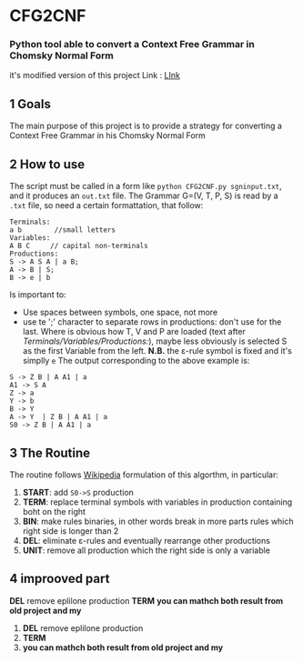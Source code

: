# CFG2CNF
### Python tool able to convert a Context Free Grammar in Chomsky Normal Form
it's modified version of this project
Link : [LInk](https://github.com/adelmassimo/CFG2CNF)
## 1 Goals
The main purpose of this project is to provide a strategy for converting a Context Free Grammar in his Chomsky Normal Form
## 2 How to use
The script must be called in a form like ``python CFG2CNF.py sgninput.txt``, and it produces an ``out.txt`` file.
The Grammar G=(V, T, P, S) is read by a `.txt` file, so need a certain formattation, that follow:
```
Terminals:
a b        //small letters 
Variables:
A B C     // capital non-terminals
Productions:
S -> A S A | a B;
A -> B | S;
B -> e | b 
```
Is important to:
* Use spaces between symbols, one space, not more
* use te ';' character to separate rows in productions: don't use for the last.
Where is obvious how T, V and P are loaded (text after *Terminals/Variables/Productions:*), maybe less obviously is selected S as the first Variable from the left.
**N.B.** the ε-rule symbol is fixed and it's simplly ``e``
The output corresponding to the above example is:
```
S -> Z B | A A1 | a
A1 -> S A
Z -> a
Y -> b
B -> Y 
A -> Y  | Z B | A A1 | a
S0 -> Z B | A A1 | a
```
## 3 The Routine
The routine follows [Wikipedia](https://en.wikipedia.org/wiki/Chomsky_normal_form) formulation of this algorthm, in particular:
1. **START**: add ``S0->S`` production
2. **TERM**: replace terminal symbols with variables in production containing boht on the right
3. **BIN**: make rules binaries, in other words break in more parts rules which right side is longer than 2
4. **DEL**: eliminate ε-rules and eventually rearrange other productions
5. **UNIT**: remove all production which the right side is only a variable

## 4 improoved part

**DEL** remove eplilone production
**TERM** 
**you can mathch both result from old project and my**
1. **DEL** remove eplilone production
2. **TERM** 
3. **you can mathch both result from old project and my**
